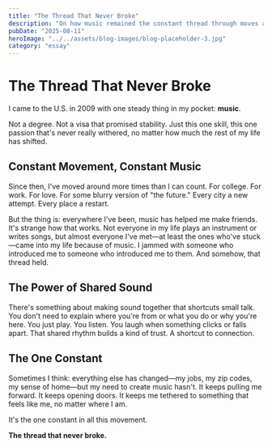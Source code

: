 ```yaml
---
title: "The Thread That Never Broke"
description: "On how music remained the constant thread through moves and change."
pubDate: "2025-08-11"
heroImage: "../../assets/blog-images/blog-placeholder-3.jpg"
category: "essay"
---
```


# The Thread That Never Broke

I came to the U.S. in 2009 with one steady thing in my pocket: **music**.

Not a degree. Not a visa that promised stability. Just this one skill, this one passion that's never really withered, no matter how much the rest of my life has shifted.

## Constant Movement, Constant Music

Since then, I've moved around more times than I can count. For college. For work. For love. For some blurry version of "the future." Every city a new attempt. Every place a restart.

But the thing is: everywhere I've been, music has helped me make friends. It's strange how that works. Not everyone in my life plays an instrument or writes songs, but almost everyone I've met—at least the ones who've stuck—came into my life because of music. I jammed with someone who introduced me to someone who introduced me to them. And somehow, that thread held.

## The Power of Shared Sound

There's something about making sound together that shortcuts small talk. You don't need to explain where you're from or what you do or why you're here. You just play. You listen. You laugh when something clicks or falls apart. That shared rhythm builds a kind of trust. A shortcut to connection.

## The One Constant

Sometimes I think: everything else has changed—my jobs, my zip codes, my sense of home—but my need to create music hasn't. It keeps pulling me forward. It keeps opening doors. It keeps me tethered to something that feels like me, no matter where I am.

It's the one constant in all this movement.

**The thread that never broke.**
